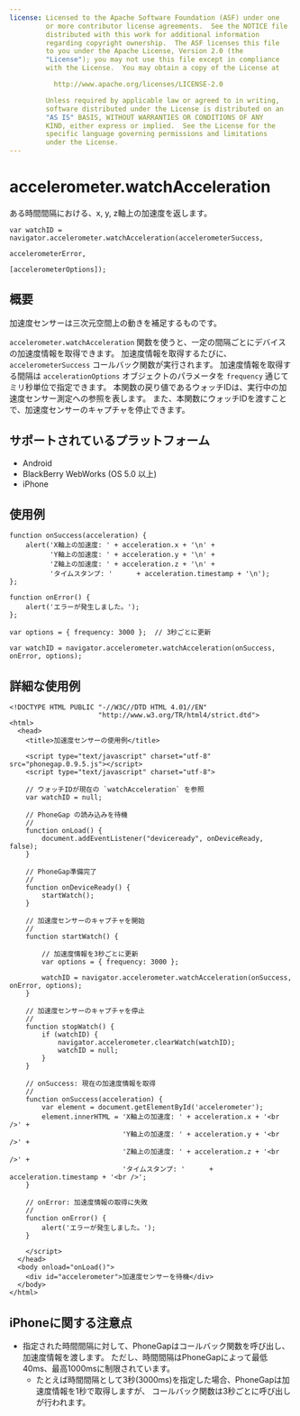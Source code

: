 ```yaml
---
license: Licensed to the Apache Software Foundation (ASF) under one
         or more contributor license agreements.  See the NOTICE file
         distributed with this work for additional information
         regarding copyright ownership.  The ASF licenses this file
         to you under the Apache License, Version 2.0 (the
         "License"); you may not use this file except in compliance
         with the License.  You may obtain a copy of the License at

           http://www.apache.org/licenses/LICENSE-2.0

         Unless required by applicable law or agreed to in writing,
         software distributed under the License is distributed on an
         "AS IS" BASIS, WITHOUT WARRANTIES OR CONDITIONS OF ANY
         KIND, either express or implied.  See the License for the
         specific language governing permissions and limitations
         under the License.
---
```


accelerometer.watchAcceleration
===============================

ある時間間隔における、x, y, z軸上の加速度を返します。

    var watchID = navigator.accelerometer.watchAcceleration(accelerometerSuccess,
                                                           accelerometerError,
                                                           [accelerometerOptions]);
                                                           
概要
-----------

加速度センサーは三次元空間上の動きを補足するものです。

`accelerometer.watchAcceleration` 関数を使うと、一定の間隔ごとにデバイスの加速度情報を取得できます。
加速度情報を取得するたびに、 `accelerometerSuccess` コールバック関数が実行されます。 
加速度情報を取得する間隔は `accelerationOptions` オブジェクトのパラメータを `frequency` 通じてミリ秒単位で指定できます。
本関数の戻り値であるウォッチIDは、実行中の加速度センサー測定への参照を表します。
また、本関数にウォッチIDを渡すことで、加速度センサーのキャプチャを停止できます。

サポートされているプラットフォーム
-------------------

- Android
- BlackBerry WebWorks (OS 5.0 以上)
- iPhone


使用例
-------------

    function onSuccess(acceleration) {
        alert('X軸上の加速度: ' + acceleration.x + '\n' +
              'Y軸上の加速度: ' + acceleration.y + '\n' +
              'Z軸上の加速度: ' + acceleration.z + '\n' +
              'タイムスタンプ: '      + acceleration.timestamp + '\n');
    };

    function onError() {
        alert('エラーが発生しました。');
    };

    var options = { frequency: 3000 };  // 3秒ごとに更新
    
    var watchID = navigator.accelerometer.watchAcceleration(onSuccess, onError, options);

詳細な使用例
------------

    <!DOCTYPE HTML PUBLIC "-//W3C//DTD HTML 4.01//EN"
                          "http://www.w3.org/TR/html4/strict.dtd">
    <html>
      <head>
        <title>加速度センサーの使用例</title>

        <script type="text/javascript" charset="utf-8" src="phonegap.0.9.5.js"></script>
        <script type="text/javascript" charset="utf-8">

        // ウォッチIDが現在の `watchAcceleration` を参照
        var watchID = null;
        
        // PhoneGap の読み込みを待機
        //
        function onLoad() {
            document.addEventListener("deviceready", onDeviceReady, false);
        }

        // PhoneGap準備完了
        //
        function onDeviceReady() {
            startWatch();
        }

        // 加速度センサーのキャプチャを開始
        //
        function startWatch() {
            
            // 加速度情報を3秒ごとに更新
            var options = { frequency: 3000 };
            
            watchID = navigator.accelerometer.watchAcceleration(onSuccess, onError, options);
        }
        
        // 加速度センサーのキャプチャを停止
        //
        function stopWatch() {
            if (watchID) {
                navigator.accelerometer.clearWatch(watchID);
                watchID = null;
            }
        }
        
        // onSuccess: 現在の加速度情報を取得
        //
        function onSuccess(acceleration) {
            var element = document.getElementById('accelerometer');
            element.innerHTML = 'X軸上の加速度: ' + acceleration.x + '<br />' +
                                'Y軸上の加速度: ' + acceleration.y + '<br />' +
                                'Z軸上の加速度: ' + acceleration.z + '<br />' +
                                'タイムスタンプ: '      + acceleration.timestamp + '<br />';
        }

        // onError: 加速度情報の取得に失敗
        //
        function onError() {
            alert('エラーが発生しました。');
        }

        </script>
      </head>
      <body onload="onLoad()">
        <div id="accelerometer">加速度センサーを待機</div>
      </body>
    </html>
    
 iPhoneに関する注意点
-------------

- 指定された時間間隔に対して、PhoneGapはコールバック関数を呼び出し、加速度情報を渡します。
ただし、時間間隔はPhoneGapによって最低40ms、最高1000msに制限されています。
  - たとえば時間間隔として3秒(3000ms)を指定した場合、PhoneGapは加速度情報を1秒で取得しますが、
  コールバック関数は3秒ごとに呼び出しが行われます。
  